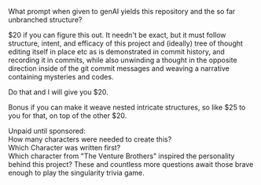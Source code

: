 What prompt when given to genAI yields this repository and the so far unbranched structure?

$20 if you can figure this out. It needn't be exact, but it must follow structure, intent, and efficacy of this project and (ideally) tree of thought editing itself in place etc as is demonstrated in commit history, and recording it in commits, while also unwinding a thought in the opposite direction inside of the git commit messages and weaving a narrative containing mysteries and codes.

Do that and I will give you $20.

Bonus if you can make it weave nested intricate structures, so like $25 to you for that, on top of the other $20.


Unpaid until sponsored:  
How many characters were needed to create this?  
Which Character was written first?  
Which character from "The Venture Brothers" inspired the personality behind this project?
These and countless more questions await those brave enough to play the singularity trivia game.
